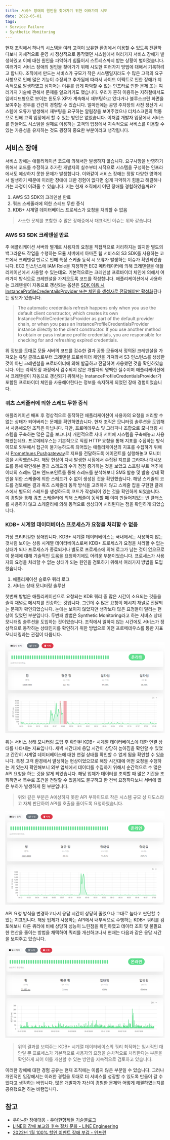 ```yaml
---
title: 서비스 장애의 원인을 찾아가기 위한 여러가지 시도
date: 2022-05-01
tags:
- Service Failure
- Synthetic Monitoring
---
```


현재 조직에서 하나의 시스템을 여러 고객이 보유한 환경에서 이용할 수 있도록 전환하다보니 자체적으로 운영 시 정상적으로 동작했던 시스템에서 여러가지 서비스 장애가 발생하였고 이에 대한 원인을 파악하기 힘들어서 스트레스까지 받는 상황이 벌어졌습니다. 여러가지 서비스 장애의 원인을 찾아가기 위해 시도한 여러가지 방법에 대해서 기록하려고 합니다. 조직에서 만드는 서비스가 규모가 작은 시스템일지라도 수 많은 고객의 요구사항으로 인해 많은 기능이 수정되고 추가됨에 따라서 사이드 이펙트로 인한 장애가 지속적으로 발생하였고 심지어는 이유를 쉽게 파악할 수 없는 인프라로 인한 문제 또는 여러가지 기술에 관해서 문제를 일으키기도 했습니다. 우리가 흔히 이용하는 지하철에서도 임베디드형으로 보이는 윈도우 XP가 계속해서 재부팅하고 있다거나 블루스크린 화면을 보여주는 경우를 간간히 경험할 수 있습니다. 얼마전에는 공영 주차장의 사전 정산기 시스템에 오류가 발생해서 재부팅을 요구하는 알림창을 보여주었으나 터치스크린의 먹통으로 인해 고객 입장에서 할 수 있는 방안은 없었습니다. 이처럼 개발자 입장에서 서비스를 만들어도 시스템을 실제로 이용하는 고객의 입장에서 지속적으로 서비스를 이용할 수 있는 가용성을 유지하는 것도 굉장히 중요한 부분이라고 생각됩니다.

## 서비스 장애
서비스 장애는 애플리케이션 코드에 의해서만 발생하지 않습니다. 요구사항을 반영하기 위해서 코드를 수정하고 추가한 개발자의 실수부터 시작으로 시스템을 구성하는 인프라에서도 예상하지 못한 문제가 발생합니다. 이와같이 서비스 장애는 정말 다양한 영역에서 발생하기 때문에 이러한 장애에 대한 경험이 없다면 쉽게 파악하기 힘들고 해결해나가는 과정이 어려울 수 있습니다. 저는 현재 조직에서 어떤 장애를 경험하였을까요?

1. AWS S3 SDK의 크레덴셜 만료
2. 쿼츠 스케줄러에 의한 스레드 무한 증식
3. KDB+ 시계열 데이터베이스 프로세스가 요청을 처리할 수 없음

> 사소한 문제를 포함한 수 많은 장애중에서 대표적인 이슈는 위와 같습니다.

### AWS S3 SDK 크레덴셜 만료
주 애플리케이션 서버와 별개로 사용자의 요청을 직접적으로 처리하지는 않지만 별도의 백그라운드 작업을 수행하는 모듈 서버에서 아마존 웹 서비스의 S3 SDK를 사용하는 코드에서 크레덴셜 만료로 인해 특정 스케줄 동작 시 오류가 발생하는 이슈가 확인되었습니다. EC2 인스턴스에 IAM Role을 지정하면 EC2 메타데이터에 의해 크레덴셜을 애플리케이션에서 사용할 수 있는데요. 기본적으로는 크레덴셜 프로바이더 체인에 의해서 여러가지 방식으로 크레덴셜을 가져오도록 코드를 작성합니다. 애플리케이션에서 사용하는 크레덴셜이 자동으로 갱신되는 옵션은 [SDK 이용 시 InstanceProfileCredentailsProvider 또는 체인을 생성자로 전달해야만 활성화](https://docs.aws.amazon.com/sdk-for-java/v1/developer-guide/java-dg-roles.html)된다는 정보가 있습니다.

> The automatic credentials refresh happens only when you use the default client constructor, which creates its own InstanceProfileCredentialsProvider as part of the default provider chain, or when you pass an InstanceProfileCredentialsProvider instance directly to the client constructor. If you use another method to obtain or pass instance profile credentials, you are responsible for checking for and refreshing expired credentials.

위 정보를 토대로 모듈 서버의 코드를 검수한 결과 공통 모듈에서 정의된 크레덴셜을 가져오는 유틸 클래스로부터 크레덴셜 프로바이더 체인을 가져와서 S3 인스턴스를 생성한 것이 아닌 크레덴셜을 프로바이더에 의해 발급하고 전달하여 사용했던 것을 확인하였습니다. 이는 리팩토링 과정에서 검수되지 않은 개발자의 명백한 실수이며 애플리케이션에서 크레덴셜이 자동으로 갱신되기 위해서는 InstanceProfileCredentialsProvider가 포함된 프로바이더 체인을 사용해야한다는 정보를 숙지하게 되었던 장애 경험이었습니다.

### 쿼츠 스케줄러에 의한 스레드 무한 증식
애플리케이션 배포 후 정상적으로 동작하던 애플리케이션이 사용자의 요청을 처리할 수 없는 상태가 되어버리는 문제를 확인하였습니다. 현재 조직은 모니터링 솔루션을 도입해서 사용해오던 조직은 아닙니다. 다만, 프로메테우스 및 그라파나 조합으로 모니터링 시스템을 구축하는 많은 글을 보고나서 개인적으로 사내 서버에 시스템을 구축해놓고 사용해왔는데요. 프로메테우스는 기본적으로 직접 HTTP 요청을 통해 지표를 수집하는 방식이므로 외부에서 접근이 불가능하도록 되어있는 애플리케이션의 지표를 수집하기 위해서 [Promethues Pushgateway](https://kdevkr.github.io/using-pushgateway-to-monitor-private-network-instance/)로 지표를 전달하도록 에이전트를 실행해놓고 모니터링을 시작했습니다. 해당 현상이 다시 발생한 시점에서 수집된 지표를 그라파나 대시보드를 통해 확인해본 결과 스레드의 수가 점점 증가하는 것을 보았고 스프링 부트 액추에이터의 스레드 덤프 엔드포인트를 통해 스레드를 분석해보니 SMS 발송 및 발송 상태 확인을 위한 스케줄에 의한 스레드가 수 없이 생성된 것을 확인했습니다. 해당 스케줄의 코드를 검토해본 결과 쿼츠 스케줄러 동작 방식을 고려하지 않고 스케줄 잡을 구현한 클래스에서 별도의 스레드를 생성하도록 코드가 작성되어 있는 것을 확인하게 되었습니다. 이 경험을 통해 쿼츠 스케줄러에 의해 스케줄이 동작할 때 이미 만들어져있는 빈 클래스를 사용하지 않고 스케줄러에 의해 동적으로 생성되어 처리된다는 점을 확인하게 되었습니다. 

### KDB+ 시계열 데이터베이스 프로세스가 요청을 처리할 수 없음
가장 크리티컬한 장애입니다. KDB+ 시계열 데이터베이스는 국내에서는 사용하지 않는 것처럼 보이는 상용 시계열 데이터베이스로써 KDB+ 프로세스가 요청을 처리할 수 없는 상태가 되나 프로세스가 종료되거나 별도로 프로세스에 의해 로그가 남는 것이 없으므로 이 문제에 대해 기술적인 도움을 요청하기에도 어려운 부분이었습니다. 프로세스가 사용자의 요청을 처리할 수 없는 상태가 되는 원인을 검토하기 위해서 여러가지 방법을 도입했습니다. 

1. 애플리케이션 슬로우 쿼리 로그
2. 서비스 상태 모니터링 솔루션

첫번째 방법은 애플리케이션으로 요청되는 KDB 쿼리 중 많은 시간이 소요되는 것들을 슬랙 채널로 메시지를 전송하는 것입니다. 그런데 수 많은 요청이 메시지 채널로 전달되는 문제가 확인되었습니다. 눈에는 보이지 않았지만 생각보다 많은 요청들이 밀리는 현상이 있었던 부분입니다. 두번째 방법은 Synthetic Monitoring라고 하는 서비스 상태 모니터링 솔루션을 도입하는 것이었습니다. 조직에서 일하지 않는 시간에도 서비스가 정상적으로 동작하는 상태인지를 확인하기 위한 방법으로 이전 프로메테우스를 통한 지표 모니터링과는 관점이 다릅니다. 

![](/images/posts/struggle-with-unknown-service-failures/uptime-kuma-01.png)

위는 서비스 상태 모니터링 도입 후 확인된 KDB+ 시계열 데이터베이스에 대한 연결 상태를 나타내는 지표입니다. 새벽 시간대에 응답 시간이 상당히 높아짐을 확인할 수 있었고 간간히 시계열 데이터베이스에 대한 연결 상태를 확인할 수 없게 됨을 확인할 수 있습니다. 특정 고객 환경에서 발생하는 현상이었으므로 해당 시간대에 어떤 요청을 수행하는 게 있는지 확인해보니 외부 업체에서 데이터를 수집하기 위해서 순간적으로 수 많은 API 요청을 하는 것을 알게 되었습니다. 해당 업체가 데이터를 조회할 때 많은 기간을 조회하면서 복수로 조건을 전달할 수 있음에도 불구하고 한 건씩 요청하다보니 서버에 많은 부하가 발생하게 된 부분입니다.

> 위와 같은 부분은 A예상하지 못한 API 부하이므로 작은 시스템 규모 상 디도스라고 자체 판단하여 API를 호출을 줄이도록 요청하였습니다.

![](/images/posts/struggle-with-unknown-service-failures/uptime-kuma-02.png)

API 요청 방식을 변경하고나서 응답 시간이 상당히 줄었으나 그대로 높다고 판단할 수 있는 지표입니다. 해당 업체가 사용하는 API에서 내부적으로 수행하는 KDB+ 쿼리를 검토해보니 다른 쿼리에 비해 상당히 성능이 느린점을 확인하였고 데이터 조회 및 불필요한 연산을 줄이는 방법을 채택하여 쿼리를 개선하고나서 현재는 다음과 같은 응답 시간을 보여주고 있습니다.

![](/images/posts/struggle-with-unknown-service-failures/uptime-kuma-03.png)

> 위의 결과를 보여주는 KDB+ 시계열 데이터베이스의 쿼리 최적화는 임시적인 대안일 뿐 프로세스가 기본적으로 사용자의 요청을 순차적으로 처리한다는 부분을 확인하게 되어 이를 개선할 수 있는 방안을 지속적으로 검토하고 있습니다.

이러한 장애에 대한 경험 공유는 현재 조직에는 이롭지 않은 부분일 수 있습니다. 그러나 개인적인 입장에서는 이러한 경험을 토대로 더 서비스를 성장할 수 있도록 만들어 갈 수 있다고 생각하는 바입니다. 많은 개발자가 자신이 경험한 문제와 어떻게 해결하였는지를 공유했으면 하는 바램입니다.

## 참고
- [우아~한 장애대응 - 우아한형제들 기술블로그](https://techblog.woowahan.com/4886/)
- [LINE의 장애 보고와 후속 절차 문화 - LINE Engineering](https://engineering.linecorp.com/ko/blog/line-failure-reporting-and-follow-up-process-culture/)
- [2022년 1월 100% 할인 이벤트 장애 부검 - 인프런](https://tech.inflab.com/202201-event-postmortem/)
